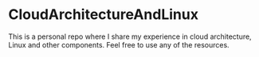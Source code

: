 # CloudArchitectureAndLinux
This is a personal repo where I share my experience in cloud architecture, Linux and other components. Feel free to use any of the resources.
